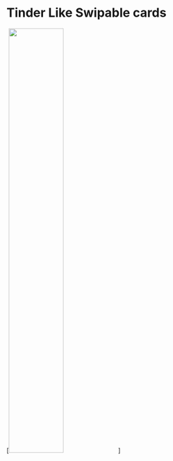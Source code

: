# Tinder Like Swipable cards
[<img src="https://raw.githubusercontent.com/vivaan-m/Swiplable_Cards/master/ezgif.com-video-to-gif.gif" width="50%">]

